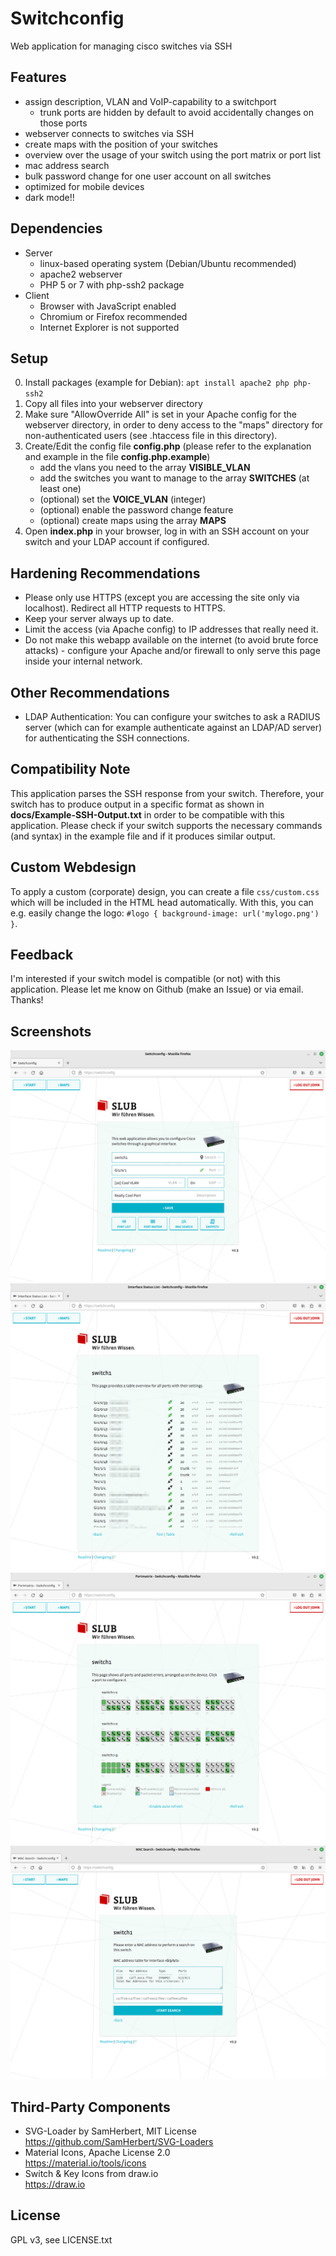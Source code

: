 # Switchconfig
Web application for managing cisco switches via SSH

## Features
- assign description, VLAN and VoIP-capability to a switchport
  - trunk ports are hidden by default to avoid accidentally changes on those ports
- webserver connects to switches via SSH
- create maps with the position of your switches
- overview over the usage of your switch using the port matrix or port list
- mac address search
- bulk password change for one user account on all switches
- optimized for mobile devices
- dark mode!!

## Dependencies
- Server
  - linux-based operating system (Debian/Ubuntu recommended)
  - apache2 webserver
  - PHP 5 or 7 with php-ssh2 package
- Client
  - Browser with JavaScript enabled
  - Chromium or Firefox recommended
  - Internet Explorer is not supported

## Setup
0. Install packages (example for Debian): `apt install apache2 php php-ssh2`
1. Copy all files into your webserver directory
2. Make sure "AllowOverride All" is set in your Apache config for the webserver directory, in order to deny access to the "maps" directory for non-authenticated users (see .htaccess file in this directory).
3. Create/Edit the config file __config.php__ (please refer to the explanation and example in the file __config.php.example__)
   - add the vlans you need to the array __VISIBLE_VLAN__
   - add the switches you want to manage to the array __SWITCHES__ (at least one)
   - (optional) set the __VOICE_VLAN__ (integer)
   - (optional) enable the password change feature
   - (optional) create maps using the array __MAPS__
4. Open __index.php__ in your browser, log in with an SSH account on your switch and your LDAP account if configured.

## Hardening Recommendations
- Please only use HTTPS (except you are accessing the site only via localhost). Redirect all HTTP requests to HTTPS.
- Keep your server always up to date.
- Limit the access (via Apache config) to IP addresses that really need it.
- Do not make this webapp available on the internet (to avoid brute force attacks) - configure your Apache and/or firewall to only serve this page inside your internal network.

## Other Recommendations
- LDAP Authentication: You can configure your switches to ask a RADIUS server (which can for example authenticate against an LDAP/AD server) for authenticating the SSH connections.

## Compatibility Note
This application parses the SSH response from your switch. Therefore, your switch has to produce output in a specific format as shown in __docs/Example-SSH-Output.txt__ in order to be compatible with this application. Please check if your switch supports the necessary commands (and syntax) in the example file and if it produces similar output.

## Custom Webdesign
To apply a custom (corporate) design, you can create a file `css/custom.css` which will be included in the HTML head automatically. With this, you can e.g. easily change the logo: `#logo { background-image: url('mylogo.png') }`.

## Feedback
I'm interested if your switch model is compatible (or not) with this application. Please let me know on Github (make an Issue) or via email. Thanks!

## Screenshots
![Main Page](img/screenshot/main.png)
![Port List](img/screenshot/list.png)
![Port Matrix](img/screenshot/matrix.png)
![MAC search](img/screenshot/search.png)

## Third-Party Components
- SVG-Loader by SamHerbert, MIT License  
  https://github.com/SamHerbert/SVG-Loaders
- Material Icons, Apache License 2.0  
  https://material.io/tools/icons
- Switch & Key Icons from draw.io  
  https://draw.io

## License
GPL v3, see LICENSE.txt
